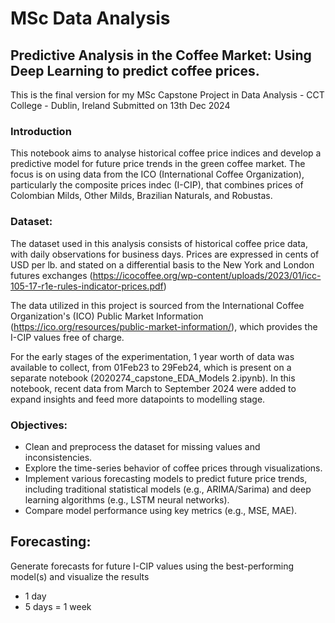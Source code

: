 # MSc Data Analysis
## Predictive Analysis in the Coffee Market: Using Deep Learning to predict coffee prices.

This is the final version for my  MSc Capstone Project in Data Analysis - CCT College - Dublin, Ireland
Submitted on 13th Dec 2024


### Introduction
This notebook aims to analyse historical coffee price indices and develop a predictive model for future price trends in the green coffee market. The focus is on using data from the ICO (International Coffee Organization), particularly the composite prices indec (I-CIP), that combines prices of Colombian Milds, Other Milds, Brazilian Naturals, and Robustas.

### Dataset:
The dataset used in this analysis consists of historical coffee price data, with daily observations for business days. Prices are expressed in cents of USD per lb. and stated on a differential basis to the New York and London futures exchanges (https://icocoffee.org/wp-content/uploads/2023/01/icc-105-17-r1e-rules-indicator-prices.pdf)

The data utilized in this project is sourced from the International Coffee Organization's (ICO) Public Market Information (https://ico.org/resources/public-market-information/), which provides the I-CIP values free of charge.

For the early stages of the experimentation, 1 year worth of data was available to collect, from 01Feb23 to 29Feb24, which is present on a separate notebook (2020274_capstone_EDA_Models 2.ipynb). In this notebook, recent data from March to September 2024 were added to expand insights and feed more datapoints to modelling stage.

### Objectives:
- Clean and preprocess the dataset for missing values and inconsistencies.
- Explore the time-series behavior of coffee prices through visualizations.
- Implement various forecasting models to predict future price trends, including traditional statistical models (e.g., ARIMA/Sarima) and deep learning algorithms (e.g., LSTM neural networks).
- Compare model performance using key metrics (e.g., MSE, MAE).


## Forecasting:
Generate forecasts for future I-CIP values using the best-performing model(s) and visualize the results 
- 1 day
- 5 days = 1 week
